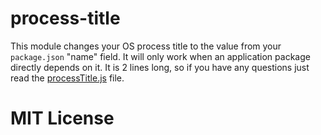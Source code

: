 # process-title

This module changes your OS process title to the value from your `package.json` "name" field. It will only work when an application package directly depends on it. It is 2 lines long, so if you have any questions just read the [processTitle.js](processTitle.js) file.

# MIT License

